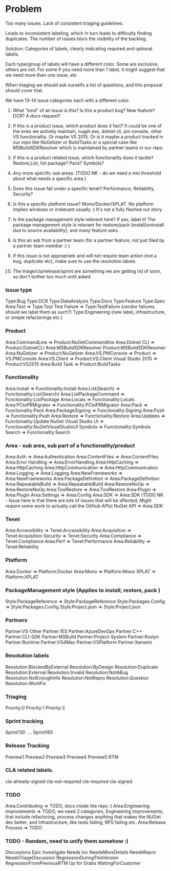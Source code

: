 
# Problem

Too many issues. Lack of consistent triaging guidelines. 

Leads to inconsistent labeling, which in turn 
leads to difficulty finding duplicates.
The number of issues blurs the visibility of the backlog.

Solution: Categories of labels, clearly indicating required and optional labels. 

Each type/group of labels will have a different color. Some are exclusive, others are not. 
For some if you need more than 1 label, it might suggest that we need more than one issue, etc

When triaging we should ask ourselfs a list of questions, and this proposal should cover that. 

We have 13-14 issue categories each with a different color. 

1. What "kind" of an issue is this? 
Is this a product bug? New feature? DCR? A docs request?

1. If this is a product issue, which product does it fact? 
It could be one of the ones we actively maintain, nuget.exe, dotnet cli, pm console, other VS functionality.
Or maybe VS 2015. Or is it maybe a product tracked in our repo like NuGetizer or BuildTasks or a special case like MSBuildSDKResolver which is maintained by partner teams in our repo.

1. If this is a product related issue, which functionality does it tackle? 
Restore,List, list package? Pack? Symbols? 

1. Any more specific sub areas. (TODO NK - do we need a min threshold about what needs a specific area.)

1. Does this issue fall under a specific tenet? 
Performance, Reliability, Security? 

1. Is this a specific platform issue? 
Mono/Docker/XPLAT. No platform implies windows or irrelevant usually :) It's not a fully fleshed out story.

1. Is the package management style relevant here? If yes, label it!
The package management style is relevant for restore/pack (install/uninstall due to source availability), and many feature asks. 

1. Is this an ask from a partner team (for a partner feature, not just filed by a partner team member :) )

1. If this issue is not appropriate and will not require team action (not a bug, duplicate etc), make sure to use the resolution labels. 

1. The triage/cla/release/sprint are something we are getting rid of soon, so don't bother too much until asked.

### Issue type

Type:Bug
Type:DCR
Type:DataAnalysis
Type:Docs
Type:Feature
Type:Spec
Area:Test => Type:Test
Test Failure => Type:TestFailure (vendor failures, should we label them as such?)
Type:Engineering (new label, infrastructure, or simple refactorings etc.)

### Product

Area:CommandLine => Product:NuGetCommandline
Area:Dotnet CLI => Product:DotnetCLI
Area:MSBuildSDKResolver Product:MSBuildSDKResolver
Area:NuGetizer => Product:NuGetizer
Area:VS.PMConsole => Product => VS.PMConsole
Area:VS.Client => Product:VS.Client
Visual Studio 2015 => Product:VS2015
Area:Build Task => Product:BuildTasks

### Functionality

Area:Install => Functionality:Install
Area:List(Search) => Functionality:List(Search)
Area:ListPackageCommand => Functionality:ListPackage
Area:Locals => Functionality:Locals
Area:PCtoPRMigrator => Functionality:PCtoPRMigrator
Area:Pack => Functionality:Pack
Area:PackageSigning => Functionality:Signing
Area:Push => Functionality:Push
Area:Restore => Functionality:Restore
Area:Updates => Functionality:Update
NuGet Visual Studio UI => Functionality:NuGetVisualStudioUI
Symbols => Functionality:Symbols
Search => Functionality:Search

### Area - sub area, sub part of a functionality/product

Area:Auth => Area:Authentication
Area:ContentFiles => Area:ContentFiles
Area:Error Handling => Area:ErrorHandling
Area:HttpCaching => Area:HttpCaching
Area:HttpCommunication => Area:HttpCommunication
Area:Logging => Area:Logging
Area:NewFrameworks => Area:NewFrameworks
Area:PackageDefinition => Area:PackageDefinition
Area:RepeatableBuild => Area:RepeatableBuild
Area:RestoreNoOp => Area:RestoreNoOp
Area:ToolRestore => Area:ToolRestore
Area:Plugin => Area:Plugin
Area:Settings => Area:Config
Area:SDK => Area:SDK (TODO NK - Issue here is that there are lots of issues that will be affected, Might require some work to actually call the GitHub APIs)
NuGet API => Area:SDK

### Tenet

Area:Accessibility => Tenet:Accessibility
Area:Acquisition => Tenet:Acquisition
Security => Tenet:Security
Area:Compliance => Tenet:Compliance
Area:Perf => Tenet:Performance
Area:Reliability => Tenet:Reliability

### Platform 

Area:Docker => Platform:Docker
Area:Mono => Platform:Mono
XPLAT => Platform:XPLAT

### PackageManagement style (Applies to install, restore, pack )

Style:PackageReference => Style:PackageReference
Style:Packages.Config => Style:Packages.Config
Style:Project.json => Style:Project.json

### Partners

Partner:VS-Other
Partner:1ES
Partner:AzureDevOps
Partner:C++
Partner:CLI-SDK
Partner:MSBuild
Partner:Project-System
Partner:Roslyn
Partner:Runtime
Partner:VS4Mac
Partner:VSPlatform
Partner:Xamarin

### Resolution labels

Resolution:BlockedByExternal
Resolution:ByDesign
Resolution:Duplicate
Resolution:External
Resolution:Invalid
Resolution:NotABug
Resolution:NotEnoughInfo
Resolution:NotRepro
Resolution:Question
Resolution:WontFix

### Triaging

Priority:0
Priority:1
Priority:2

### Sprint tracking

Sprint130
....
Sprint165

### Release Tracking 

Preview1
Preview2
Preview3
Preview4
Preview5
RTM

### CLA related labels.

cla-already-signed
cla-not-required
cla-required
cla-signed

### TODO

Area:Contributing => TODO, docs inside the repo :) 
Area:Engineering Improvements => TODO, we need 2 categories, Engineering Improvements, that include refactoring, process changes anything that makes the NUGet dev better, and Infrastructure, like tests failing, RPS failing etc.
Area:Release Process => TODO

### TODO - Random, need  to unify them somehow :)

Discussions
Epic
Investigate
Needs loc
NeedsMoreDetails
NeedsRepro
NeedsTriageDiscussion
RegressionDuringThisVersion
RegressionFromPreviousRTM
Up for Grabs
WaitingForCustomer